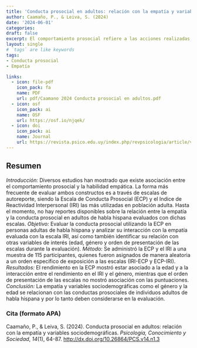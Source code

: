 ```yaml
---
title: 'Conducta prosocial en adultos: relación con la empatía y variables sociodemográficas'
author: Caamaño, P., & Leiva, S. (2024)
date: '2024-06-01'
categories:
draft: false
excerpt: El comportamiento prosocial refiere a las acciones realizadas con intención de beneficiar a otros individuos o grupos sociales. En este trabajo analizamos qué relación existe entre estas conductas y la empatía, el género y la edad de personas adultas.
layout: single
# `tags` are like keywords
tags:
- Conducta prosocial
- Empatía

links:
  - icon: file-pdf
    icon_pack: fa
    name: PDF
    url: pdf/Caamano 2024 Conducta prosocial en adultos.pdf
  - icon: osf
    icon_pack: ai
    name: OSF
    url: https://osf.io/njqek/
  - icon: doi
    icon_pack: ai
    name: Journal
    url: https://revista.psico.edu.uy/index.php/revpsicologia/article/view/941
---
```

## Resumen

*Introducción:* Diversos estudios han mostrado que existe asociación entre el comportamiento prosocial y la habilidad empática. La forma más frecuente de evaluar ambos constructos es a través de escalas de autoreporte, siendo la Escala de Conducta Prosocial (ECP) y el Indice de Reactividad Interpersonal (IRI) las más utilizadas en población adulta. Hasta el momento, no hay reportes disponibles sobre la relación entre la empatía y la conducta prosocial en adultos de habla hispana evaluados con dichas escalas. *Objetivo:* Evaluar la conducta prosocial utilizando la ECP en personas adultas de habla hispana y analizar su interacción con la empatía evaluada con la escala IRI, así como también identificar su relación con otras variables de interés (edad, género y orden de presentación de las escalas durante la evaluación). *Método:* Se administró la ECP y el IRI a una muestra de 115 participantes, quienes fueron asignados de manera aleatoria a un orden específico de exposición a las escalas (IRI-ECP y ECP-IRI). *Resultados:* El rendimiento en la ECP mostró estar asociado a la edad y a la interacción entre el rendimiento en el IRI y el género, mientras que el orden de presentación de las escalas no mostró asociación con las puntuaciones. *Conclusión:* La empatía y variables sociodemográficas como el género y la edad se relacionan con las conductas prosociales de individuos adultos de habla hispana y por lo tanto deben considerarse en la evaluación.

### Cita (formato APA)

Caamaño, P., & Leiva, S. (2024). Conducta prosocial en adultos: relación con la empatía y variables sociodemográficas. *Psicología, Conocimiento y Sociedad*, *14*(1), 64-87. http://dx.doi.org/10.26864/PCS.v14.n1.3
